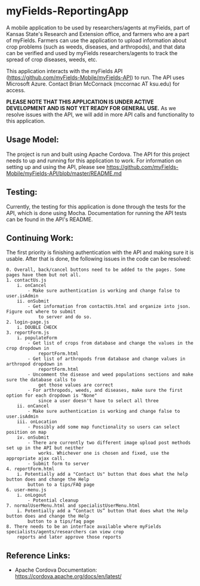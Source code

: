 # myFields-ReportingApp

A mobile application to be used by researchers/agents at myFields, part of Kansas State's Research and Extension office, and farmers who are a part of myFields. Farmers can use the application to upload information about crop problems (such as weeds, diseases, and arthropods), and that data can be verified and used by myFields researchers/agents to track the spread of crop diseases, weeds, etc.

This application interacts with the myFields API (https://github.com/myFields-Mobile/myFields-API) to run. The API uses Microsoft Azure. Contact Brian McCornack (mccornac AT ksu.edu) for access.

**PLEASE NOTE THAT THIS APPLICATION IS UNDER ACTIVE DEVELOPMENT AND IS NOT YET READY FOR GENERAL USE.**
As we resolve issues with the API, we will add in more API calls and functionality to this application.

## Usage Model:

The project is run and built using Apache Cordova. The API for this project needs to up and running for this application to work. For information on setting up and using the API, please see https://github.com/myFields-Mobile/myFields-API/blob/master/README.md 

## Testing:

Currently, the testing for this application is done through the tests for the API, which is done using Mocha. Documentation for running the API tests can be found in the API's README.

## Continuing Work:

The first priority is finishing authentication with the API and making sure it is usable. After that is done, the following issues in the code can be resolved:

    0. Overall, back/cancel buttons need to be added to the pages. Some pages have them but not all.
    1. contactUs.js
        i. onCancel
            - Make sure authentication is working and change false to user.isAdmin
        ii. onSubmit
            - Get information from contactUs.html and organize into json. Figure out where to submit 
                to server and do so.
    2. login-page.js
        i. DOUBLE CHECK
    3. reportForm.js
        i. populateForm
            - Get list of crops from database and change the values in the crop dropdown in 
                reportForm.html
            - Get list of arthropods from database and change values in arthropod dropdown in 
                reportForm.html
            - Uncomment the disease and weed populations sections and make sure the database calls to 
                get those values are correct
            - For arthropods, weeds, and diseases, make sure the first option for each dropdown is "None" 
                since a user doesn't have to select all three
        ii. onCancel
            - Make sure authentication is working and change false to user.isAdmin
        iii. onLocation
            - Possibly add some map functionality so users can select position on map
        iv. onSubmit
            - There are currently two different image upload post methods set up in the API but neither 
                works. Whichever one is chosen and fixed, use the appropriate ajax call.
            - Submit form to server
    4. reportForm.html
        i. Potentially add a "Contact Us" button that does what the help button does and change the Help 
            button to a tips/FAQ page
    6. user-menu.js
        i. onLogout
            - Potential cleanup
    7. normalUserMenu.html and specialistUserMenu.html
        i. Potentially add a “Contact Us” button that does what the Help button does and change the Help 
            button to a tips/faq page
    8. There needs to be an interface available where myFields specialists/agents/researchers can view crop 
        reports and later approve those reports


## Reference Links:
* Apache Cordova Documentation: https://cordova.apache.org/docs/en/latest/
